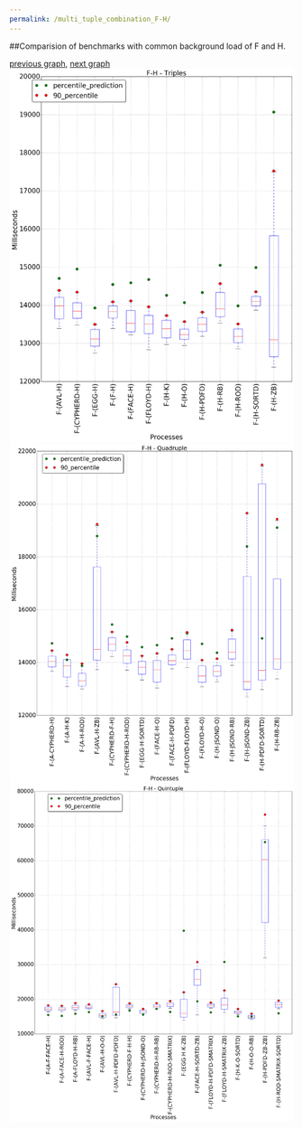 ```yaml
---
permalink: /multi_tuple_combination_F-H/
---
```


##Comparision of benchmarks with common background load of F and H.

[previous graph](../multi_tuple_combination_F-F/), [next graph](../multi_tuple_combination_F-JSOND/)
![graph figure](./images/triple/F/F-H_box.png)![graph figure](./images/quadruple/F/F-H_box.png)![graph figure](./images/quintuple/F/F-H_box.png)